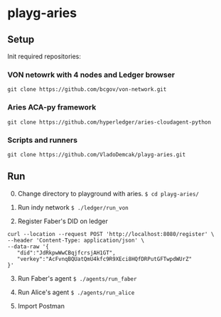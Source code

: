 # playg-aries


## Setup
Init required repositories:

### VON netowrk with 4 nodes and Ledger browser
```
git clone https://github.com/bcgov/von-network.git
```

### Aries ACA-py framework
```
git clone https://github.com/hyperledger/aries-cloudagent-python
```

### Scripts and runners
```
git clone https://github.com/VladoDemcak/playg-aries.git
```


## Run
0. Change directory to playground with aries. `$ cd playg-aries/`

1. Run indy network
` $ ./ledger/run_von `


2. Register Faber's DID on ledger
```
curl --location --request POST 'http://localhost:8080/register' \
--header 'Content-Type: application/json' \
--data-raw '{
   "did":"JdRkpwWwCBqjfcrsjAH1GT",
   "verkey":"AcFvnqBQUatQmU4kfc9R9XEci8HQfDRPutGFTwpdWUrZ"
}'
```

3. Run Faber's agent `$ ./agents/run_faber`

4. Run Alice's agent `$ ./agents/run_alice`

5. Import Postman
